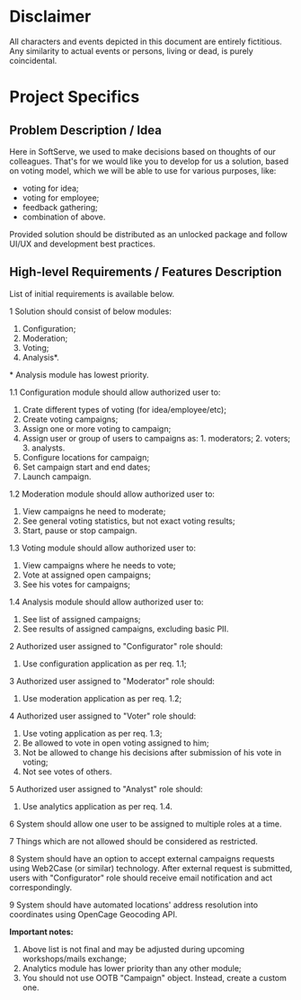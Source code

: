 # Disclaimer

All characters and events depicted in this document are entirely fictitious. Any similarity to actual events or persons, living or dead, is purely coincidental.

# Project Specifics

## Problem Description / Idea

Here in SoftServe, we used to make decisions based on thoughts of our colleagues. That's for we would like you to develop for us a solution, based on voting model, which we will be able to use for various purposes, like:

- voting for idea;
- voting for employee;
- feedback gathering;
- combination of above.

Provided solution should be distributed as an unlocked package and follow UI/UX and development best practices.

## High-level Requirements / Features Description

List of initial requirements is available below.


1 Solution should consist of below modules:
  1. Configuration;
  2. Moderation;
  3. Voting;
  4. Analysis\*.

\* Analysis module has lowest priority.

1.1 Configuration module should allow authorized user to:
  1. Crate different types of voting (for idea/employee/etc);
  2. Create voting campaigns;
  3. Assign one or more voting to campaign;
  4. Assign user or group of users to campaigns as:
    1. moderators;
    2. voters;
    3. analysts.
  5. Configure locations for campaign;
  6. Set campaign start and end dates;
  7. Launch campaign.
 
1.2 Moderation module should allow authorized user to:
  1. View campaigns he need to moderate;
  2. See general voting statistics, but not exact voting results;
  3. Start, pause or stop campaign.
 
 1.3 Voting module should allow authorized user to:
  1. View campaigns where he needs to vote;
  2. Vote at assigned open campaigns;
  3. See his votes for campaigns;
   
1.4 Analysis module should allow authorized user to:
  1. See list of assigned campaigns;
  2. See results of assigned campaigns, excluding basic PII.
 
2 Authorized user assigned to "Configurator" role should:
1. Use configuration application as per req. 1.1;
 
3 Authorized user assigned to "Moderator" role should:
   1. Use moderation application as per req. 1.2;
 
4 Authorized user assigned to "Voter" role should:
   1. Use voting application as per req. 1.3;
   2. Be allowed to vote in open voting assigned to him;
   3. Not be allowed to change his decisions after submission of his vote in voting;
   4. Not see votes of others.
 
5 Authorized user assigned to "Analyst" role should:
   1. Use analytics application as per req. 1.4.
 
6 System should allow one user to be assigned to multiple roles at a time. 

7 Things which are not allowed should be considered as restricted. 

8 System should have an option to accept external campaigns requests using Web2Case (or similar) technology. After external request is submitted, users with "Configurator" role should receive email notification and act correspondingly.

9 System should have automated locations' address resolution into coordinates using OpenCage Geocoding API.

**Important notes:**

1. Above list is not final and may be adjusted during upcoming workshops/mails exchange;
2. Analytics module has lower priority than any other module;
3. You should not use OOTB "Campaign" object. Instead, create a custom one.